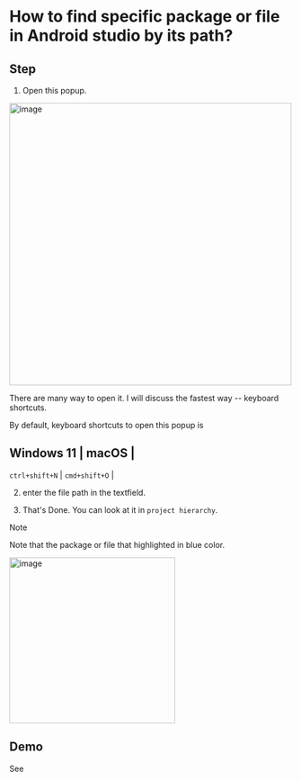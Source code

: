 # How to find specific package or file in Android studio by its path?
## Step
1. Open this popup.

<img width="502" alt="image" src="https://github.com/user-attachments/assets/0fb2b824-c244-4a21-b131-e6d3e9adadb5">

There are many way to open it. I will discuss the fastest way -- keyboard shortcuts.

By default, keyboard shortcuts to open this popup is

Windows 11 | macOS | 
---------------------
`ctrl+shift+N` | `cmd+shift+O` |

2. enter the file path in the textfield.

3. That's Done. You can look at it in `project hierarchy`.

> [!NOTE]
>
> Note that the package or file that highlighted in blue color.

<img width="295" alt="image" src="https://github.com/user-attachments/assets/f39acb0b-dcc3-44f1-9043-8f4177d0ca63">

## Demo
See 
